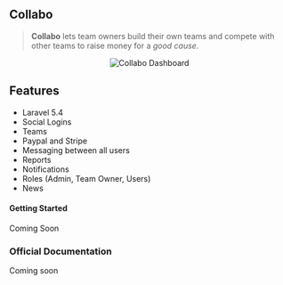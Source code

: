 ##  Collabo
> **Collabo** lets team owners build their own teams and compete with other teams to raise money for a *good cause.*


<div style="text-align:center">
 <img src="http://i.imgur.com/ILswSzC.png" alt="Collabo Dashboard">
</div>

## Features
  
  * Laravel 5.4
  * Social Logins
  * Teams
  * Paypal and Stripe
  * Messaging between all users
  * Reports
  * Notifications
  * Roles (Admin, Team Owner, Users) 
  * News
  

#### Getting Started

Coming Soon


### Official Documentation
 
Coming soon

